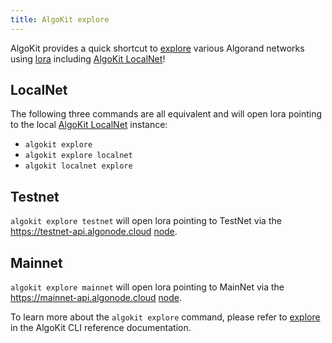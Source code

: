 ```yaml
---
title: AlgoKit explore
---
```

AlgoKit provides a quick shortcut to [explore](../cli/index.md#explore) various Algorand networks using [lora](https://lora.algokit.io/) including [AlgoKit LocalNet](./localnet.md)!

## LocalNet

The following three commands are all equivalent and will open lora pointing to the local [AlgoKit LocalNet](./localnet.md) instance:

- `algokit explore`
- `algokit explore localnet`
- `algokit localnet explore`

## Testnet

`algokit explore testnet` will open lora pointing to TestNet via the <https://testnet-api.algonode.cloud> [node](https://algonode.io/api/).

## Mainnet

`algokit explore mainnet` will open lora pointing to MainNet via the <https://mainnet-api.algonode.cloud> [node](https://algonode.io/api/).

To learn more about the `algokit explore` command, please refer to [explore](../cli/index.md#explore) in the AlgoKit CLI reference documentation.